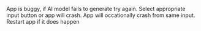
App is buggy, if AI model fails to generate try again. Select appropriate input button or app will crash. App will occationally crash from same input. Restart app if it does happen
